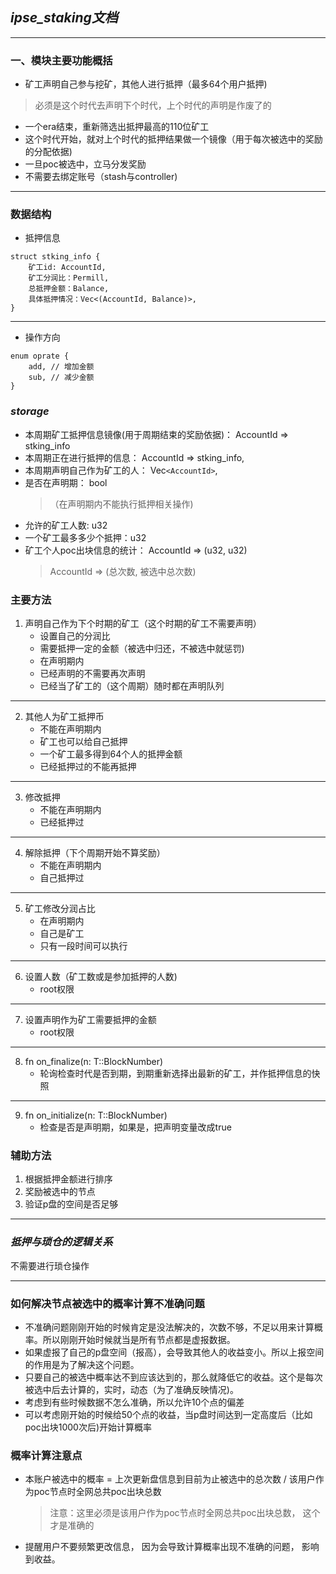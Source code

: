 ## ***ipse_staking文档***
***
### 一、模块主要功能概括
* 矿工声明自己参与挖矿，其他人进行抵押（最多64个用户抵押)
> 必须是这个时代去声明下个时代，上个时代的声明是作废了的
* 一个era结束，重新筛选出抵押最高的110位矿工
* 这个时代开始，就对上个时代的抵押结果做一个镜像（用于每次被选中的奖励的分配依据)
* 一旦poc被选中，立马分发奖励
* 不需要去绑定账号（stash与controller)
***
### 数据结构
* 抵押信息
```
struct stking_info {
    矿工id: AccountId,
    矿工分润比：Permill,
    总抵押金额：Balance,
    具体抵押情况：Vec<(AccountId, Balance)>,
}
```
***
* 操作方向
```
enum oprate {
    add, // 增加金额
    sub, // 减少金额
}
```
### ***storage***
* 本周期矿工抵押信息镜像(用于周期结束的奖励依据)： AccountId => stking_info
* 本周期正在进行抵押的信息： AccountId => stking_info,
* 本周期声明自己作为矿工的人： Vec`<AccountId>`,
* 是否在声明期： bool
    >（在声明期内不能执行抵押相关操作)
* 允许的矿工人数: u32
* 一个矿工最多多少个抵押：u32
* 矿工个人poc出块信息的统计： AccountId => (u32, u32)
	> AccountId => (总次数, 被选中总次数)

### 主要方法
1. 声明自己作为下个时期的矿工（这个时期的矿工不需要声明）
    * 设置自己的分润比
    * 需要抵押一定的金额（被选中归还，不被选中就惩罚)
    * 在声明期内
    * 已经声明的不需要再次声明
    * 已经当了矿工的（这个周期）随时都在声明队列
***
2. 其他人为矿工抵押币
    * 不能在声明期内
    * 矿工也可以给自己抵押
    * 一个矿工最多得到64个人的抵押金额
    * 已经抵押过的不能再抵押
***
3. 修改抵押
    * 不能在声明期内
    * 已经抵押过

***
4. 解除抵押（下个周期开始不算奖励）
    * 不能在声明期内
    * 自己抵押过


***
5. 矿工修改分润占比
    * 在声明期内
    * 自己是矿工
    * 只有一段时间可以执行
***
6. 设置人数（矿工数或是参加抵押的人数)
    * root权限
***
7. 设置声明作为矿工需要抵押的金额
    * root权限

***
8. fn on_finalize(n: T::BlockNumber)
    * 轮询检查时代是否到期，到期重新选择出最新的矿工，并作抵押信息的快照
***
9. fn on_initialize(n: T::BlockNumber)
    * 检查是否是声明期，如果是，把声明变量改成true

### 辅助方法
1. 根据抵押金额进行排序
2. 奖励被选中的节点
3. 验证p盘的空间是否足够


***
### ***抵押与琐仓的逻辑关系***
不需要进行琐仓操作
***
### 如何解决节点被选中的概率计算不准确问题
* 不准确问题刚刚开始的时候肯定是没法解决的，次数不够，不足以用来计算概率。所以刚刚开始时候就当是所有节点都是虚报数据。
* 如果虚报了自己的p盘空间（报高），会导致其他人的收益变小。所以上报空间的作用是为了解决这个问题。
* 只要自己的被选中概率达不到应该达到的，那么就降低它的收益。这个是每次被选中后去计算的，实时，动态（为了准确反映情况)。
* 考虑到有些时候数据不怎么准确，所以允许10个点的偏差
* 可以考虑刚开始的时候给50个点的收益，当p盘时间达到一定高度后（比如poc出块1000次后)开始计算概率
### 概率计算注意点
* 本账户被选中的概率 = 上次更新盘信息到目前为止被选中的总次数 / 该用户作为poc节点时全网总共poc出块总数
	> 注意：这里必须是该用户作为poc节点时全网总共poc出块总数， 这个才是准确的
* 提醒用户不要频繁更改信息， 因为会导致计算概率出现不准确的问题， 影响到收益。



